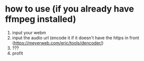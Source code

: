 # how to use (if you already have ffmpeg installed)
1. input your webm
2. input the audio url (encode it if it doesn't have the https in front (https://meyerweb.com/eric/tools/dencoder/)
3. ???
4. profit
